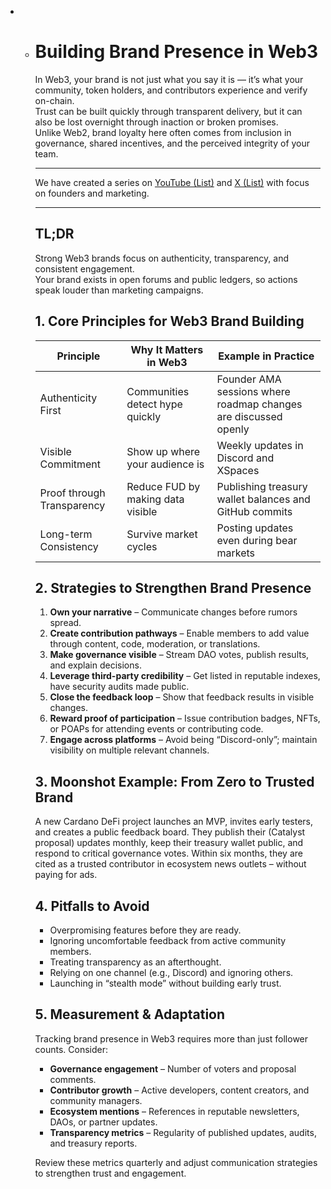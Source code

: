 - - # Building Brand Presence in Web3

    

    In Web3, your brand is not just what you say it is — it’s what your community, token holders, and contributors experience and verify on-chain.  
    Trust can be built quickly through transparent delivery, but it can also be lost overnight through inaction or broken promises.  
    Unlike Web2, brand loyalty here often comes from inclusion in governance, shared incentives, and the perceived integrity of your team.

    

    ---
    
    We have created a series on [YouTube (List)](https://github.com/eucardano/operations-framework/blob/main/reports/f11/FiresideChats.md) and [X (List)](https://github.com/eucardano/operations-framework/blob/main/reports/f11/X-Spaces.md) with focus on founders and marketing.
    
    ---
    
    
    
    ## TL;DR
    
    Strong Web3 brands focus on authenticity, transparency, and consistent engagement.  
    Your brand exists in open forums and public ledgers, so actions speak louder than marketing campaigns.  
    
    
    
    ## 1. Core Principles for Web3 Brand Building
    
    | Principle                  | Why It Matters in Web3            | Example in Practice                                          |
    | -------------------------- | --------------------------------- | ------------------------------------------------------------ |
    | Authenticity First         | Communities detect hype quickly   | Founder AMA sessions where roadmap changes are discussed openly |
    | Visible Commitment         | Show up where your audience is    | Weekly updates in Discord and XSpaces                        |
    | Proof through Transparency | Reduce FUD by making data visible | Publishing treasury wallet balances and GitHub commits       |
    | Long-term Consistency      | Survive market cycles             | Posting updates even during bear markets                     |
    
    

    ## 2. Strategies to Strengthen Brand Presence

    1. **Own your narrative** – Communicate changes before rumors spread.
    2. **Create contribution pathways** – Enable members to add value through content, code, moderation, or translations.
    3. **Make governance visible** – Stream DAO votes, publish results, and explain decisions.
    4. **Leverage third-party credibility** – Get listed in reputable indexes, have security audits made public.
    5. **Close the feedback loop** – Show that feedback results in visible changes.
    6. **Reward proof of participation** – Issue contribution badges, NFTs, or POAPs for attending events or contributing code.
    7. **Engage across platforms** – Avoid being “Discord-only”; maintain visibility on multiple relevant channels.
    
    ## 3. Moonshot Example: From Zero to Trusted Brand
    
    A new Cardano DeFi project launches an MVP, invites early testers, and creates a public feedback board.
    They publish their (Catalyst proposal) updates monthly, keep their treasury wallet public, and respond to critical governance votes.
    Within six months, they are cited as a trusted contributor in ecosystem news outlets – without paying for ads.

    ## 4. Pitfalls to Avoid

    - Overpromising features before they are ready.
    - Ignoring uncomfortable feedback from active community members.
    - Treating transparency as an afterthought.
    - Relying on one channel (e.g., Discord) and ignoring others.
    - Launching in “stealth mode” without building early trust.
    
    ## 5. Measurement & Adaptation
    
    Tracking brand presence in Web3 requires more than just follower counts. Consider:
    
    - **Governance engagement** – Number of voters and proposal comments.
    - **Contributor growth** – Active developers, content creators, and community managers.
    - **Ecosystem mentions** – References in reputable newsletters, DAOs, or partner updates.
    - **Transparency metrics** – Regularity of published updates, audits, and treasury reports.
    
    Review these metrics quarterly and adjust communication strategies to strengthen trust and engagement.